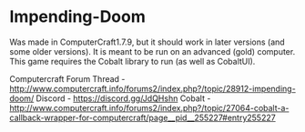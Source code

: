 # Impending-Doom

Was made in ComputerCraft1.7.9, but it should work in later versions (and some older versions). It is meant to be run on an advanced (gold) computer. This game requires the Cobalt library to run (as well as CobaltUI).

Computercraft Forum Thread - http://www.computercraft.info/forums2/index.php?/topic/28912-impending-doom/
Discord - https://discord.gg/JdQHshn
Cobalt - http://www.computercraft.info/forums2/index.php?/topic/27064-cobalt-a-callback-wrapper-for-computercraft/page__pid__255227#entry255227
